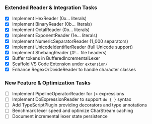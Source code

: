 ### Extended Reader & Integration Tasks

- [x] Implement HexReader (0x… literals)
- [x] Implement BinaryReader (0b… literals)
- [x] Implement OctalReader (0o… literals)
- [x] Implement ExponentReader (1e… literals)
- [x] Implement NumericSeparatorReader (1_000 separators)
- [x] Implement UnicodeIdentifierReader (full Unicode support)
- [x] Implement ShebangReader (#!… file headers)
- [x] Buffer tokens in BufferedIncrementalLexer
- [x] Scaffold VS Code Extension under `extension/`
- [x] Enhance RegexOrDivideReader to handle character classes

### New Feature & Optimization Tasks

- [ ] Implement PipelineOperatorReader for `|>` expressions
- [ ] Implement DoExpressionReader to support `do { }` syntax
- [ ] Add TypeScriptPlugin providing decorators and type annotations
- [ ] Benchmark lexer speed and optimize CharStream caching
- [ ] Document incremental lexer state persistence
